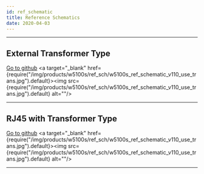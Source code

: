 ```yaml
---
id: ref_schematic
title: Reference Schematics
date: 2020-04-03
---
```


-----


## External Transformer Type

[Go to github](https://github.com/Wiznet/Hardware-Files-of-WIZnet/tree/master/02_iEthernet/W5100S/Reference%20Schematic)
<a target="_blank" href={require("/img/products/w5100s/ref_sch/w5100s_ref_schematic_v110_use_trans.jpg").default}><img src={require("/img/products/w5100s/ref_sch/w5100s_ref_schematic_v110_use_trans.jpg").default} alt=""/></a>

-----


## RJ45 with Transformer Type

[Go to github](https://github.com/Wiznet/Hardware-Files-of-WIZnet/tree/master/02_iEthernet/W5100S/Reference%20Schematic)
<a target="_blank" href={require("/img/products/w5100s/ref_sch/w5100s_ref_schematic_v110_use_trans.jpg").default}><img src={require("/img/products/w5100s/ref_sch/w5100s_ref_schematic_v110_use_trans.jpg").default} alt=""/></a>

-----
